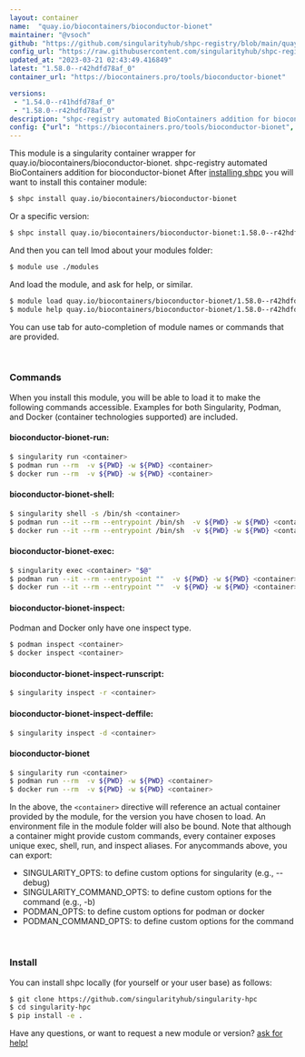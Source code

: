 ```yaml
---
layout: container
name:  "quay.io/biocontainers/bioconductor-bionet"
maintainer: "@vsoch"
github: "https://github.com/singularityhub/shpc-registry/blob/main/quay.io/biocontainers/bioconductor-bionet/container.yaml"
config_url: "https://raw.githubusercontent.com/singularityhub/shpc-registry/main/quay.io/biocontainers/bioconductor-bionet/container.yaml"
updated_at: "2023-03-21 02:43:49.416849"
latest: "1.58.0--r42hdfd78af_0"
container_url: "https://biocontainers.pro/tools/bioconductor-bionet"

versions:
 - "1.54.0--r41hdfd78af_0"
 - "1.58.0--r42hdfd78af_0"
description: "shpc-registry automated BioContainers addition for bioconductor-bionet"
config: {"url": "https://biocontainers.pro/tools/bioconductor-bionet", "maintainer": "@vsoch", "description": "shpc-registry automated BioContainers addition for bioconductor-bionet", "latest": {"1.58.0--r42hdfd78af_0": "sha256:65c756f73ee6238dd2f5681e77a7848e11bd24d1bcacdaf0d07087e22bbb9db1"}, "tags": {"1.54.0--r41hdfd78af_0": "sha256:29fff5cc3f1263df7937776001d008f5e3371669342737abe3feca75902202c1", "1.58.0--r42hdfd78af_0": "sha256:65c756f73ee6238dd2f5681e77a7848e11bd24d1bcacdaf0d07087e22bbb9db1"}, "docker": "quay.io/biocontainers/bioconductor-bionet"}
---
```


This module is a singularity container wrapper for quay.io/biocontainers/bioconductor-bionet.
shpc-registry automated BioContainers addition for bioconductor-bionet
After [installing shpc](#install) you will want to install this container module:


```bash
$ shpc install quay.io/biocontainers/bioconductor-bionet
```

Or a specific version:

```bash
$ shpc install quay.io/biocontainers/bioconductor-bionet:1.58.0--r42hdfd78af_0
```

And then you can tell lmod about your modules folder:

```bash
$ module use ./modules
```

And load the module, and ask for help, or similar.

```bash
$ module load quay.io/biocontainers/bioconductor-bionet/1.58.0--r42hdfd78af_0
$ module help quay.io/biocontainers/bioconductor-bionet/1.58.0--r42hdfd78af_0
```

You can use tab for auto-completion of module names or commands that are provided.

<br>

### Commands

When you install this module, you will be able to load it to make the following commands accessible.
Examples for both Singularity, Podman, and Docker (container technologies supported) are included.

#### bioconductor-bionet-run:

```bash
$ singularity run <container>
$ podman run --rm  -v ${PWD} -w ${PWD} <container>
$ docker run --rm  -v ${PWD} -w ${PWD} <container>
```

#### bioconductor-bionet-shell:

```bash
$ singularity shell -s /bin/sh <container>
$ podman run --it --rm --entrypoint /bin/sh  -v ${PWD} -w ${PWD} <container>
$ docker run --it --rm --entrypoint /bin/sh  -v ${PWD} -w ${PWD} <container>
```

#### bioconductor-bionet-exec:

```bash
$ singularity exec <container> "$@"
$ podman run --it --rm --entrypoint ""  -v ${PWD} -w ${PWD} <container> "$@"
$ docker run --it --rm --entrypoint ""  -v ${PWD} -w ${PWD} <container> "$@"
```

#### bioconductor-bionet-inspect:

Podman and Docker only have one inspect type.

```bash
$ podman inspect <container>
$ docker inspect <container>
```

#### bioconductor-bionet-inspect-runscript:

```bash
$ singularity inspect -r <container>
```

#### bioconductor-bionet-inspect-deffile:

```bash
$ singularity inspect -d <container>
```



#### bioconductor-bionet

```bash
$ singularity run <container>
$ podman run --rm  -v ${PWD} -w ${PWD} <container>
$ docker run --rm  -v ${PWD} -w ${PWD} <container>
```


In the above, the `<container>` directive will reference an actual container provided
by the module, for the version you have chosen to load. An environment file in the
module folder will also be bound. Note that although a container
might provide custom commands, every container exposes unique exec, shell, run, and
inspect aliases. For anycommands above, you can export:

 - SINGULARITY_OPTS: to define custom options for singularity (e.g., --debug)
 - SINGULARITY_COMMAND_OPTS: to define custom options for the command (e.g., -b)
 - PODMAN_OPTS: to define custom options for podman or docker
 - PODMAN_COMMAND_OPTS: to define custom options for the command

<br>

### Install

You can install shpc locally (for yourself or your user base) as follows:

```bash
$ git clone https://github.com/singularityhub/singularity-hpc
$ cd singularity-hpc
$ pip install -e .
```

Have any questions, or want to request a new module or version? [ask for help!](https://github.com/singularityhub/singularity-hpc/issues)